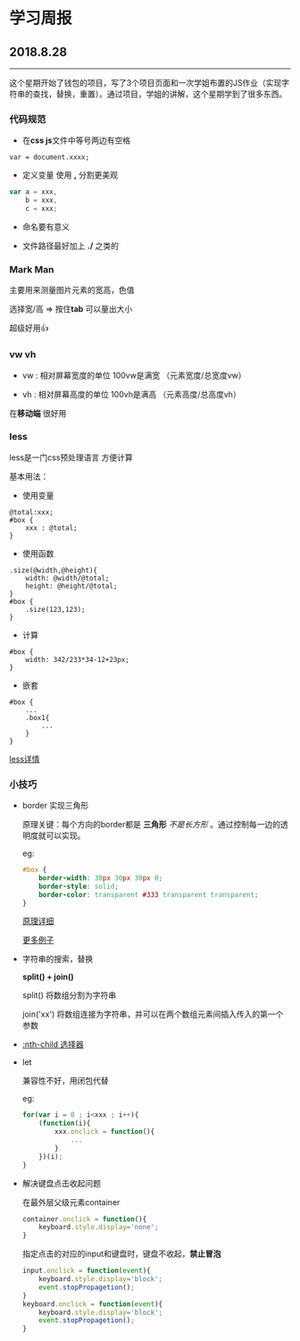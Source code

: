 # 学习周报

## 2018.8.28

----

这个星期开始了钱包的项目，写了3个项目页面和一次学姐布置的JS作业（实现字符串的查找，替换，重置）。通过项目，学姐的讲解，这个星期学到了很多东西。



### 代码规范

- 在**css  js**文件中等号两边有空格  

`var = document.xxxx;`  

- 定义变量 使用     **,**    分割更美观

```js
var a = xxx,
	b = xxx, 
	c = xxx;
```



- 命名要有意义  

- 文件路径最好加上  **./**   之类的  



### Mark Man

主要用来测量图片元素的宽高，色值  

选择宽/高 => 按住**tab**  可以量出大小

超级好用👍



### vw  vh

- vw : 相对屏幕宽度的单位  100vw是满宽  （元素宽度/总宽度vw）

- vh  : 相对屏幕高度的单位  100vh是满高  （元素高度/总高度vh）  

在**移动端** 很好用



### less

less是一门css预处理语言  方便计算

基本用法：

- 使用变量

```less
@total:xxx;   
#box {
    xxx : @total;
}
```

- 使用函数

```less
.size(@width,@height){
    width: @width/@total;
    height: @height/@total;
}
#box {
    .size(123,123);
}
```

- 计算

```less
#box {
    width: 342/233*34-12+23px;
}
```

- 嵌套

```less
#box {
    ...
    .box1{
        ...
    }
}
```

[less详情](https://segmentfault.com/a/1190000012360995#articleHeader8)



### 小技巧

- border 实现三角形

  原理关键：每个方向的border都是 **三角形**   *不是长方形*  。通过控制每一边的透明度就可以实现。

  eg:

  ```css
  #box {
      border-width: 30px 30px 30px 0;
      border-style: solid;
      border-color: transparent #333 transparent transparent;
  }
  ```

  [原理详细](https://www.cnblogs.com/youhong/p/6530575.html)

  [更多例子](https://www.cnblogs.com/blosaa/p/3823695.html)


- 字符串的搜索，替换

  **split() + join()**

  split() 将数组分割为字符串

  join('xx') 将数组连接为字符串，并可以在两个数组元素间插入传入的第一个参数  


- [:nth-child 选择器](http://www.daqianduan.com/3737.html)

- let 

  兼容性不好，用闭包代替

  eg:

  ```js
  for(var i = 0 ; i<xxx ; i++){
      (function(i){
          xxx.onclick = function(){
              ...
          }
      })(i);
  }
  ```

- 解决键盘点击收起问题

  在最外层父级元素container

  ```js
  container.onclick = function(){
      keyboard.style.display='none';
  }
  ```

  指定点击的对应的input和键盘时，键盘不收起，**禁止冒泡**

  ```js
  input.onclick = function(event){
      keyboard.style.display='block';
      event.stopPropagetion();
  }
  keyboard.onclick = function(event){
      keyboard.style.display='block';
      event.stopPropagetion();
  }
  ```
